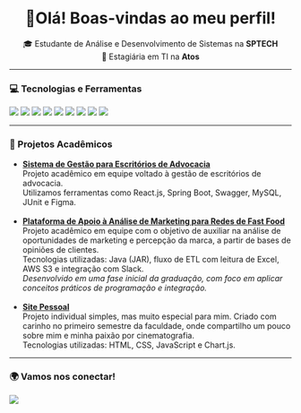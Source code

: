<h1 align="center">🚀Olá! Boas-vindas ao meu perfil!</h1>

<p align="center">
🎓 Estudante de Análise e Desenvolvimento de Sistemas na <strong>SPTECH</strong> <br/>
💼 Estagiária em TI na <strong>Atos</strong> <br/>
</p>

---

### 💻 Tecnologias e Ferramentas

<p align="left">
  <img src="https://img.shields.io/badge/Java-ED8B00?style=for-the-badge&logo=java&logoColor=white"/>
  <img src="https://img.shields.io/badge/Spring%20Boot-6DB33F?style=for-the-badge&logo=springboot&logoColor=white"/>
  <img src="https://img.shields.io/badge/React-20232A?style=for-the-badge&logo=react&logoColor=61DAFB"/>
  <img src="https://img.shields.io/badge/Tailwind_CSS-38B2AC?style=for-the-badge&logo=tailwindcss&logoColor=white"/>
  <img src="https://img.shields.io/badge/MySQL-00758F?style=for-the-badge&logo=mysql&logoColor=white"/>
  <img src="https://img.shields.io/badge/Swagger-85EA2D?style=for-the-badge&logo=swagger&logoColor=black"/>
  <img src="https://img.shields.io/badge/JUnit-25A162?style=for-the-badge&logo=junit5&logoColor=white"/>
  <img src="https://img.shields.io/badge/Git-F05032?style=for-the-badge&logo=git&logoColor=white"/>
  <img src="https://img.shields.io/badge/Figma-F24E1E?style=for-the-badge&logo=figma&logoColor=white"/>
</p>

---

<h3>📌 Projetos Acadêmicos</h3>

<ul>

  <li>
    <strong>
      <a href="https://github.com/SoftWave-SPTech" target="_blank">
        Sistema de Gestão para Escritórios de Advocacia
      </a>
    </strong><br/>
    Projeto acadêmico em equipe voltado à gestão de escritórios de advocacia.<br/>
    Utilizamos ferramentas como React.js, Spring Boot, Swagger, MySQL, JUnit e Figma. <br/>
  </li>
  <br/>

  <li>
    <strong>
      <a href="https://github.com/Smart-ThinkG1" target="_blank">
        Plataforma de Apoio à Análise de Marketing para Redes de Fast Food
      </a>
    </strong><br/>
    Projeto acadêmico em equipe com o objetivo de auxiliar na análise de oportunidades de marketing e percepção da marca, a partir de bases de opiniões de clientes. <br/>
    Tecnologias utilizadas: Java (JAR), fluxo de ETL com leitura de Excel, AWS S3 e integração com Slack. <br/>
    <em>Desenvolvido em uma fase inicial da graduação, com foco em aplicar conceitos práticos de programação e integração.</em>
  </li>
  <br/>

  <li>
    <strong>
      <a href="https://github.com/anacampaner/LifeinScenes" target="_blank">
        Site Pessoal
      </a>
    </strong><br/>
    Projeto individual simples, mas muito especial para mim. Criado com carinho no primeiro semestre da faculdade, onde compartilho um pouco sobre mim e minha paixão por cinematografia. <br/>
    Tecnologias utilizadas: HTML, CSS, JavaScript e Chart.js.
  </li>

</ul>

---

### 🌍 Vamos nos conectar!

<p>
  <a href="https://www.linkedin.com/in/anacampaner" target="_blank">
    <img src="https://img.shields.io/badge/LinkedIn-0077B5?style=for-the-badge&logo=linkedin&logoColor=white"/>
  </a>
</p>
